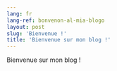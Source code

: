 ```yaml
---
lang: fr
lang-ref: bonvenon-al-mia-blogo
layout: post
slug: 'Bienvenue !'
title: 'Bienvenue sur mon blog !'
---
```


Bienvenue sur mon blog !
